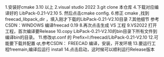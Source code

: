 1.安装好cmake 3.10 以上
2.visual studio 2022
3.git clone 本仓库
4.下载对应编译好的 LibPack-0.21-V2.10
5. 然后点击cmake config.
6.修正 cmake ,找到freecad_libpack_dir ，填入刚才下载的LibPack-0.21-V2.10目录
7.其他细节 参考 CSDN：WINDOWS 编译freecad 0.19
8.再次点击生成 VS 工程
9.VS2022 打开工程，首次编译要Release
10.copy LibPack-0.21-V2.10的bin目录下所有文件到编译bin的目录。
11.修改qt.conf 的 Prefix=I:/freecad/LibPack-0.21-V2.10
12.可能要下载并配置 qt,参考CSDN： FREECAD 编译，安装，开发环境
13.要运行工程freemain,编译后运行 install
14.点击启动，这时候可以顺利运行Release版本
